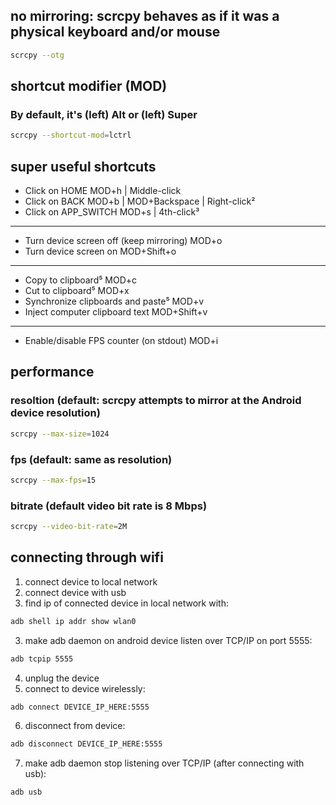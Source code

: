 ## no mirroring: scrcpy behaves as if it was a physical keyboard and/or mouse

```bash
scrcpy --otg
```

## shortcut modifier (MOD)

### By default, it's (left) Alt or (left) Super

```bash
scrcpy --shortcut-mod=lctrl
```

## super useful shortcuts

- Click on HOME MOD+h | Middle-click
- Click on BACK MOD+b | MOD+Backspace | Right-click²
- Click on APP_SWITCH MOD+s | 4th-click³

---

- Turn device screen off (keep mirroring) MOD+o
- Turn device screen on MOD+Shift+o

---

- Copy to clipboard⁵ MOD+c
- Cut to clipboard⁵ MOD+x
- Synchronize clipboards and paste⁵ MOD+v
- Inject computer clipboard text MOD+Shift+v

---

- Enable/disable FPS counter (on stdout) MOD+i

## performance

### resoltion (default: scrcpy attempts to mirror at the Android device resolution)

```bash
scrcpy --max-size=1024
```

### fps (default: same as resolution)

```bash
scrcpy --max-fps=15
```

### bitrate (default video bit rate is 8 Mbps)

```bash
scrcpy --video-bit-rate=2M
```

## connecting through wifi

1. connect device to local network
1. connect device with usb
1. find ip of connected device in local network with:

```bash
adb shell ip addr show wlan0
```

3. make adb daemon on android device listen over TCP/IP on port 5555:

```bash
adb tcpip 5555
```

4. unplug the device
5. connect to device wirelessly:

```bash
adb connect DEVICE_IP_HERE:5555
```

6. disconnect from device:

```bash
adb disconnect DEVICE_IP_HERE:5555
```

7. make adb daemon stop listening over TCP/IP (after connecting with usb):

```bash
adb usb
```

